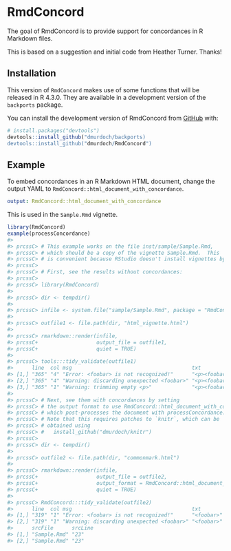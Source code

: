 
<!-- README.md is generated from README.Rmd. Please edit that file -->

# RmdConcord

<!-- badges: start -->
<!-- badges: end -->

The goal of RmdConcord is to provide support for concordances in R
Markdown files.

This is based on a suggestion and initial code from Heather Turner.
Thanks!

## Installation

This version of `RmdConcord` makes use of some functions that will be
released in R 4.3.0. They are available in a development version of the
`backports` package.

You can install the development version of RmdConcord from
[GitHub](https://github.com/) with:

``` r
# install.packages("devtools")
devtools::install_github("dmurdoch/backports)
devtools::install_github("dmurdoch/RmdConcord")
```

## Example

To embed concordances in an R Markdown HTML document, change the output
YAML to `RmdConcord::html_document_with_concordance`.

``` yaml
output: RmdConcord::html_document_with_concordance
```

This is used in the `Sample.Rmd` vignette.

``` r
library(RmdConcord)
example(processConcordance)
#> 
#> prcssC> # This example works on the file inst/sample/Sample.Rmd,
#> prcssC> # which should be a copy of the vignette Sample.Rmd.  This
#> prcssC> # is convenient because RStudio doesn't install vignettes by default.
#> prcssC> 
#> prcssC> # First, see the results without concordances:
#> prcssC> 
#> prcssC> library(RmdConcord)
#> 
#> prcssC> dir <- tempdir()
#> 
#> prcssC> infile <- system.file("sample/Sample.Rmd", package = "RmdConcord")
#> 
#> prcssC> outfile1 <- file.path(dir, "html_vignette.html")
#> 
#> prcssC> rmarkdown::render(infile,
#> prcssC+                   output_file = outfile1,
#> prcssC+                   quiet = TRUE)
#> 
#> prcssC> tools:::tidy_validate(outfile1)
#>      line  col msg                                       txt              
#> [1,] "365" "4" "Error: <foobar> is not recognized!"      "<p><foobar></p>"
#> [2,] "365" "4" "Warning: discarding unexpected <foobar>" "<p><foobar></p>"
#> [3,] "365" "1" "Warning: trimming empty <p>"             "<p><foobar></p>"
#> 
#> prcssC> # Next, see them with concordances by setting
#> prcssC> # the output format to use RmdConcord::html_document_with_concordance
#> prcssC> # which post-processes the document with processConcordance.
#> prcssC> # Note that this requires patches to `knitr`, which can be
#> prcssC> # obtained using
#> prcssC> #   install_github("dmurdoch/knitr")
#> prcssC> 
#> prcssC> dir <- tempdir()
#> 
#> prcssC> outfile2 <- file.path(dir, "commonmark.html")
#> 
#> prcssC> rmarkdown::render(infile,
#> prcssC+                   output_file = outfile2,
#> prcssC+                   output_format = RmdConcord::html_document_with_concordance(),
#> prcssC+                   quiet = TRUE)
#> 
#> prcssC> RmdConcord:::tidy_validate(outfile2)
#>      line  col msg                                       txt       
#> [1,] "319" "1" "Error: <foobar> is not recognized!"      "<foobar>"
#> [2,] "319" "1" "Warning: discarding unexpected <foobar>" "<foobar>"
#>      srcFile      srcLine
#> [1,] "Sample.Rmd" "23"   
#> [2,] "Sample.Rmd" "23"
```
